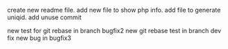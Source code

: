 create new readme file.
add new file to show php info.
add file to generate uniqid.
add unuse commit

new test for git rebase in branch bugfix2
new git rebase test in branch dev
fix new bug in bugfix3
